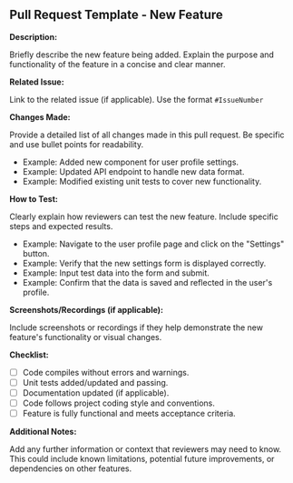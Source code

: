 ## Pull Request Template - New Feature

**Description:**

 Briefly describe the new feature being added. Explain the purpose and functionality of the feature in a concise and clear manner.

**Related Issue:**

 Link to the related issue (if applicable). Use the format `#IssueNumber`

**Changes Made:**

 Provide a detailed list of all changes made in this pull request. Be specific and use bullet points for readability.
 * Example: Added new component for user profile settings.
 * Example: Updated API endpoint to handle new data format.
 * Example: Modified existing unit tests to cover new functionality.

**How to Test:**

 Clearly explain how reviewers can test the new feature. Include specific steps and expected results.
 * Example: Navigate to the user profile page and click on the "Settings" button.
 * Example: Verify that the new settings form is displayed correctly.
 * Example: Input test data into the form and submit.
 * Example: Confirm that the data is saved and reflected in the user's profile.

**Screenshots/Recordings (if applicable):**

 Include screenshots or recordings if they help demonstrate the new feature's functionality or visual changes.

**Checklist:**

 - [ ] Code compiles without errors and warnings.
 - [ ] Unit tests added/updated and passing.
 - [ ] Documentation updated (if applicable).
 - [ ] Code follows project coding style and conventions.
 - [ ] Feature is fully functional and meets acceptance criteria.

**Additional Notes:**

 Add any further information or context that reviewers may need to know. This could include known limitations, potential future improvements, or dependencies on other features.
